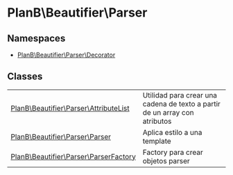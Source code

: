 
                                                                                                                                            
    
# PlanB\Beautifier\Parser

## Namespaces
- [PlanB\Beautifier\Parser\Decorator](../../PlanB/Beautifier/Parser/Decorator.md)


## Classes
| | |
| --- | --- |
| [PlanB\Beautifier\Parser\AttributeList](../../PlanB/Beautifier/Parser/AttributeList.md) | Utilidad para crear una cadena de texto a partir de un array con atributos |
| [PlanB\Beautifier\Parser\Parser](../../PlanB/Beautifier/Parser/Parser.md) | Aplica estilo a una template |
| [PlanB\Beautifier\Parser\ParserFactory](../../PlanB/Beautifier/Parser/ParserFactory.md) | Factory para crear objetos parser |






                                                                                                                                                                                                                                                                                                                                                                                                            
    
                                                                                                                                                                                                                                                                             
                